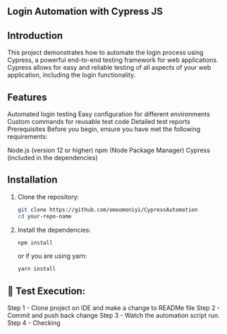 ## Login Automation with Cypress JS

## Introduction

This project demonstrates how to automate the login process using Cypress, a powerful end-to-end testing framework for web applications. Cypress allows for easy and reliable testing of all aspects of your web application, including the login functionality.

## Features

Automated login testing
Easy configuration for different environments
Custom commands for reusable test code
Detailed test reports
Prerequisites
Before you begin, ensure you have met the following requirements:

Node.js (version 12 or higher)
npm (Node Package Manager)
Cypress (included in the dependencies)


## Installation

1. Clone the repository:

    ```bash
    git clone https://github.com/omoomoniyi/CypressAutomation
    cd your-repo-name
    ```

2. Install the dependencies:

    ```bash
    npm install
    ```

    or if you are using yarn:

    ```bash
    yarn install
    ```
## 🚀 Test Execution:

Step 1 - Clone project on IDE and make a change to READMe file
Step 2 - Commit and push back change
Step 3 - Watch the automation script run.
Step 4 - Checking
